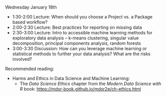 Wednesday January 18th

  * 1:30-2:00 Lecture: When should you choose a Project vs. a Package based workflow?
  * 2:00-2:30 Lecture: Best practices for reporting on missing data
  * 2:30-3:00 Lecture: Intro to accessible machine learning methods for exploratory data analysis
    – k-means clustering, singular value decomposition, principal components analysis, random forests
  * 3:00-3:30 Discussion: How can you leverage machine learning or statistical methods to further your data analysis? What are the risks involved?
  
  
Recommended reading: 

  * Harms and Ethics in Data Science and Machine Learning: 
    * The *Data Science Ethics* chapter from the *Modern Data Science with R* book: https://mdsr-book.github.io/mdsr2e/ch-ethics.html
